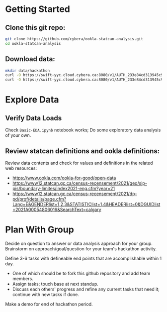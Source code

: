 # Getting Started
## Clone this git repo:
```bash
git clone https://github.com/cybera/ookla-statcan-analysis.git
cd ookla-statcan-analysis
```

## Download data:
```bash
mkdir data/hackathon
curl -O https://swift-yyc.cloud.cybera.ca:8080/v1/AUTH_233e84cd313945c992b4b585f7b9125d/ookla-statcan-analysis/data/hackathon/geometry.gpkg 
curl -O https://swift-yyc.cloud.cybera.ca:8080/v1/AUTH_233e84cd313945c992b4b585f7b9125d/ookla-statcan-analysis/data/hackathon/speeds.csv
```
# Explore Data

## Verify Data Loads
Check `Basic-EDA.ipynb` notebook works; 
Do some exploratory data analysis of your own.

## Review statcan definitions and ookla definitions: 
Review data contents and check for values and definitions in the related web resources:
- https://www.ookla.com/ookla-for-good/open-data
- https://www12.statcan.gc.ca/census-recensement/2021/geo/sip-pis/boundary-limites/index2021-eng.cfm?year=21 
- https://www12.statcan.gc.ca/census-recensement/2021/dp-pd/prof/details/page.cfm?Lang=E&GENDERlist=1,2,3&STATISTIClist=1,4&HEADERlist=0&DGUIDlist=2021A00054806016&SearchText=calgary 

# Plan With Group
Decide on question to answer or data analysis approach for your group. Brainstorm on approach/goal/question for your team's hackathon activity.

Define 3-6 tasks with defineable end points that are accomplishable within 1 day.
- One of which should be to fork this github repository and add team members.
- Assign tasks; touch base at next standup.
- Discuss each others' progress and refine any current tasks that need it; 
continue with new tasks if done.

Make a demo for end of hackathon period.
